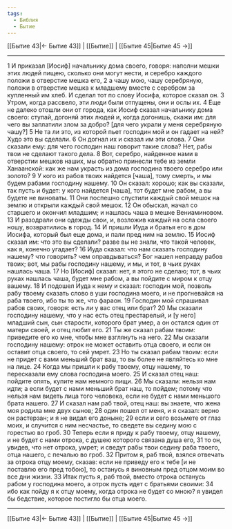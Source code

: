 ```yaml
---
tags:
  - Библия
  - Бытие
---
```

[[Бытие 43|← Бытие 43]] | [[Бытие]] | [[Бытие 45|Бытие 45 →]]

---
1 И приказал [Иосиф] начальнику дома своего, говоря: наполни мешки этих людей пищею, сколько они могут нести, и серебро каждого положи в отверстие мешка его,
2 а чашу мою, чашу серебряную, положи в отверстие мешка к младшему вместе с серебром за купленный им хлеб. И сделал тот по слову Иосифа, которое сказал он.
3 Утром, когда рассвело, эти люди были отпущены, они и ослы их.
4 Еще не далеко отошли они от города, как Иосиф сказал начальнику дома своего: ступай, догоняй этих людей и, когда догонишь, скажи им: для чего вы заплатили злом за добро? [для чего украли у меня серебряную чашу?]
5 Не та ли это, из которой пьет господин мой и он гадает на ней? Худо это вы сделали.
6 Он догнал их и сказал им эти слова.
7 Они сказали ему: для чего господин наш говорит такие слова? Нет, рабы твои не сделают такого дела.
8 Вот, серебро, найденное нами в отверстии мешков наших, мы обратно принесли тебе из земли Ханаанской: как же нам украсть из дома господина твоего серебро или золото?
9 У кого из рабов твоих найдется [чаша], тому смерть, и мы будем рабами господину нашему.
10 Он сказал: хорошо; как вы сказали, так пусть и будет: у кого найдется [чаша], тот будет мне рабом, а вы будете не виноваты.
11 Они поспешно спустили каждый свой мешок на землю и открыли каждый свой мешок.
12 Он обыскал, начал со старшего и окончил младшим; и нашлась чаша в мешке Вениаминовом.
13 И разодрали они одежды свои, и, возложив каждый на осла своего ношу, возвратились в город.
14 И пришли Иуда и братья его в дом Иосифа, который был еще дома, и пали пред ним на землю.
15 Иосиф сказал им: что это вы сделали? разве вы не знали, что такой человек, как я, конечно угадает?
16 Иуда сказал: что нам сказать господину нашему? что говорить? чем оправдываться? Бог нашел неправду рабов твоих; вот, мы рабы господину нашему, и мы, и тот, в чьих руках нашлась чаша.
17 Но [Иосиф] сказал: нет, я этого не сделаю; тот, в чьих руках нашлась чаша, будет мне рабом, а вы пойдите с миром к отцу вашему.
18 И подошел Иуда к нему и сказал: господин мой, позволь рабу твоему сказать слово в уши господина моего, и не прогневайся на раба твоего, ибо ты то же, что фараон.
19 Господин мой спрашивал рабов своих, говоря: есть ли у вас отец или брат?
20 Мы сказали господину нашему, что у нас есть отец престарелый, и [у него] младший сын, сын старости, которого брат умер, а он остался один от матери своей, и отец любит его.
21 Ты же сказал рабам твоим: приведите его ко мне, чтобы мне взглянуть на него.
22 Мы сказали господину нашему: отрок не может оставить отца своего, и если он оставит отца своего, то сей умрет.
23 Но ты сказал рабам твоим: если не придет с вами меньший брат ваш, то вы более не являйтесь ко мне на лице.
24 Когда мы пришли к рабу твоему, отцу нашему, то пересказали ему слова господина моего.
25 И сказал отец наш: пойдите опять, купите нам немного пищи.
26 Мы сказали: нельзя нам идти; а если будет с нами меньший брат наш, то пойдем; потому что нельзя нам видеть лица того человека, если не будет с нами меньшого брата нашего.
27 И сказал нам раб твой, отец наш: вы знаете, что жена моя родила мне двух сынов;
28 один пошел от меня, и я сказал: верно он растерзан; и я не видал его доныне;
29 если и сего возьмете от глаз моих, и случится с ним несчастье, то сведете вы седину мою с горестью во гроб.
30 Теперь если я приду к рабу твоему, отцу нашему, и не будет с нами отрока, с душею которого связана душа его,
31 то он, увидев, что нет отрока, умрет; и сведут рабы твои седину раба твоего, отца нашего, с печалью во гроб.
32 Притом я, раб твой, взялся отвечать за отрока отцу моему, сказав: если не приведу его к тебе [и не поставлю его пред тобою], то останусь я виновным пред отцом моим во все дни жизни.
33 Итак пусть я, раб твой, вместо отрока останусь рабом у господина моего, а отрок пусть идет с братьями своими:
34 ибо как пойду я к отцу моему, когда отрока не будет со мною? я увидел бы бедствие, которое постигло бы отца моего.

---
[[Бытие 43|← Бытие 43]] | [[Бытие]] | [[Бытие 45|Бытие 45 →]]